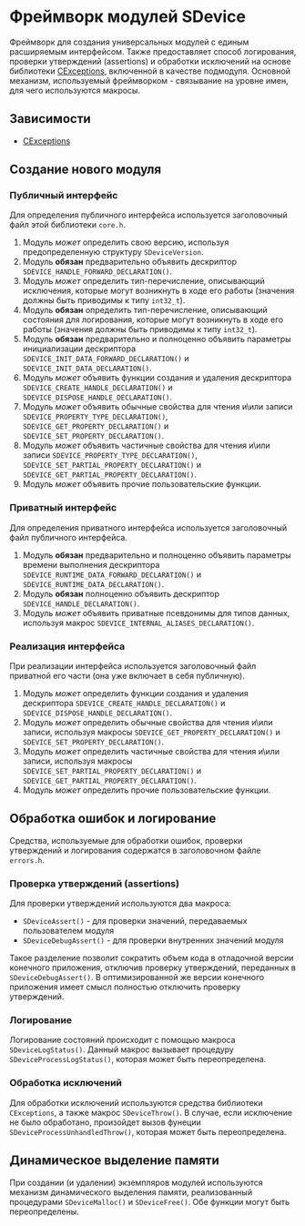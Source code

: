 # Фреймворк модулей SDevice

Фреймворк для создания универсальных модулей с единым расширяемым интерфейсом. Также предоставляет способ логирования, проверки утверждений (assertions) и обработки исключений на основе библиотеки [CExceptions](https://github.com/ThrowTheSwitch/CException), включенной в качестве подмодуля. Основной механизм, используемый фреймворком - связывание на уровне имен, для чего используются макросы.

## Зависимости

* [CExceptions](https://gitlab.dnouglublenie.ru/nonius/embeddedfirmware/embeddedcommon/forks/cexception.git)

## Создание нового модуля

### Публичный интерфейс

Для определения публичного интерфейса используется заголовочный файл этой библиотеки `core.h`.

1. Модуль *может* определить свою версию, используя предопределенную структуру `SDeviceVersion`.
2. Модуль **обязан** предварительно объявить дескриптор `SDEVICE_HANDLE_FORWARD_DECLARATION()`.
3. Модуль *может* определить тип-перечисление, описывающий исключения, которые могут возникнуть в ходе его работы (значения должны быть приводимы к типу `int32_t`).
4. Модуль **обязан** определить тип-перечисление, описывающий состояния для логирования, которые могут возникнуть в ходе его работы (значения должны быть приводимы к типу `int32_t`).
5. Модуль **обязан** предварительно и полноценно объявить параметры инициализации дескриптора `SDEVICE_INIT_DATA_FORWARD_DECLARATION()` и `SDEVICE_INIT_DATA_DECLARATION()`.
6. Модуль *может* объявить функции создания и удаления дескриптора `SDEVICE_CREATE_HANDLE_DECLARATION()` и `SDEVICE_DISPOSE_HANDLE_DECLARATION()`.
7. Модуль *может* объявить обычные свойства для чтения и\или записи `SDEVICE_PROPERTY_TYPE_DECLARATION()`, `SDEVICE_GET_PROPERTY_DECLARATION()` и `SDEVICE_SET_PROPERTY_DECLARATION()`.
8. Модуль *может* объявить частичные свойства для чтения и\или записи `SDEVICE_PROPERTY_TYPE_DECLARATION()`, `SDEVICE_SET_PARTIAL_PROPERTY_DECLARATION()` и `SDEVICE_GET_PARTIAL_PROPERTY_DECLARATION()`.
9. Модуль *может* объявить прочие пользовательские функции.

### Приватный интерфейс

Для определения приватного интерфейса используется заголовочный файл публичного интерфейса.

1. Модуль **обязан** предварительно и полноценно объявить параметры времени выполнения дескриптора `SDEVICE_RUNTIME_DATA_FORWARD_DECLARATION()` и `SDEVICE_RUNTIME_DATA_DECLARATION()`.
2. Модуль **обязан** полноценно объявить дескриптор `SDEVICE_HANDLE_DECLARATION()`.
3. Модуль *может* объявить приватные псевдонимы для типов данных, используя макрос `SDEVICE_INTERNAL_ALIASES_DECLARATION()`.

### Реализация интерфейса

При реализации интерфейса используется заголовочный файл приватной его части (она уже включает в себя публичную).

1. Модуль *может* определить функции создания и удаления дескриптора `SDEVICE_CREATE_HANDLE_DECLARATION()` и `SDEVICE_DISPOSE_HANDLE_DECLARATION()`.
2. Модуль *может* определить обычные свойства для чтения и\или записи, используя макросы `SDEVICE_GET_PROPERTY_DECLARATION()` и `SDEVICE_SET_PROPERTY_DECLARATION()`.
3. Модуль *может* определить частичные свойства для чтения и\или записи, используя макросы `SDEVICE_SET_PARTIAL_PROPERTY_DECLARATION()` и `SDEVICE_GET_PARTIAL_PROPERTY_DECLARATION()`.
4. Модуль *может* определить прочие пользовательские функции.

## Обработка ошибок и логирование

Средства, используемые для обработки ошибок, проверки утверждений и логирования содержатся в заголовочном файле `errors.h`.

### Проверка утверждений (assertions)

Для проверки утверждений используются два макроса:

* `SDeviceAssert()` - для проверки значений, передаваемых пользователем модуля
* `SDeviceDebugAssert()` - для проверки внутренних значений модуля

Такое разделение позволит сократить объем кода в отладочной версии конечного приложения, отключив проверку утверждений, переданных в `SDeviceDebugAssert()`. В оптимизированной же версии конечного приложения имеет смысл полностью отключить проверку утверждений.

### Логирование

Логирование состояний происходит с помощью макроса `SDeviceLogStatus()`. Данный макрос вызывает процедуру `SDeviceProcessLogStatus()`, которая может быть переопределена.

### Обработка исключений

Для обработки исключений используются средства библиотеки `CExceptions`, а также макрос `SDeviceThrow()`.
В случае, если исключение не было обработано, произойдет вызов фунеции `SDeviceProcessUnhandledThrow()`, которая может быть переопределена.

## Динамическое выделение памяти

При создании (и удалении) экземпляров модулей используются механизм динамического выделения памяти, реализованный процедурами `SDeviceMalloc()` и `SDeviceFree()`. Обе функции могут быть переопределены.
